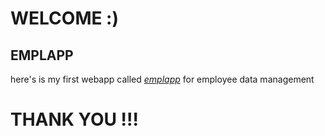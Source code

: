 # WELCOME :)

## EMPLAPP

here's is my first webapp called [*emplapp*](https://vast-brook-49566.herokuapp.com/) for employee data management 

# THANK YOU !!!